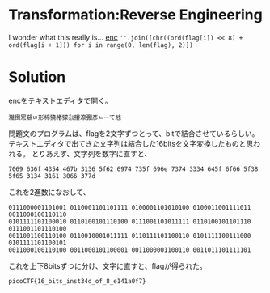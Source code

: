 # Transformation:Reverse Engineering

I wonder what this really is... [enc](enc) `''.join([chr((ord(flag[i]) << 8) + ord(flag[i + 1])) for i in range(0, len(flag), 2)])`

# Solution

encをテキストエディタで開く。
```
灩捯䍔䙻ㄶ形楴獟楮獴㌴摟潦弸彥ㄴㅡて㝽
```
問題文のプログラムは、flagを2文字ずつとって、bitで結合させているらしい。テキストエディタで出てきた文字列は結合した16bitsを文字変換したものと思われる。
とりあえず、文字列を数字に直すと、
```
7069 636f 4354 467b 3136 5f62 6974 735f 696e 7374 3334 645f 6f66 5f38 5f65 3134 3161 3066 377d
```
これを2進数になおして、
```
0111000001101001 0110001101101111 0100001101010100 0100011001111011 0011000100110110
0101111101100010 0110100101110100 0111001101011111 0110100101101110 0111001101110100
0011001100110100 0110010001011111 0110111101100110 0101111100111000 0101111101100101
0011000100110100 0011000101100001 0011000001100110 0011011101111101
```
これを上下8bitsずつに分け、文字に直すと、flagが得られた。

`picoCTF{16_bits_inst34d_of_8_e141a0f7}`
